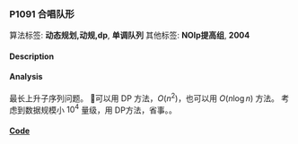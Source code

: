 ### P1091 合唱队形

算法标签: **动态规划,动规,dp**, **单调队列**
其他标签: **NOIp提高组**, **2004**


#### Description

#### Analysis

最长上升子序列问题。 可以用 DP 方法，$O(n^2)$，也可以用 $O(n\log n)$ 方法。 考虑到数据规模小 $10^4$ 量级，用 DP方法，省事。。

#### [Code](../cpp/p1091.cpp) 

